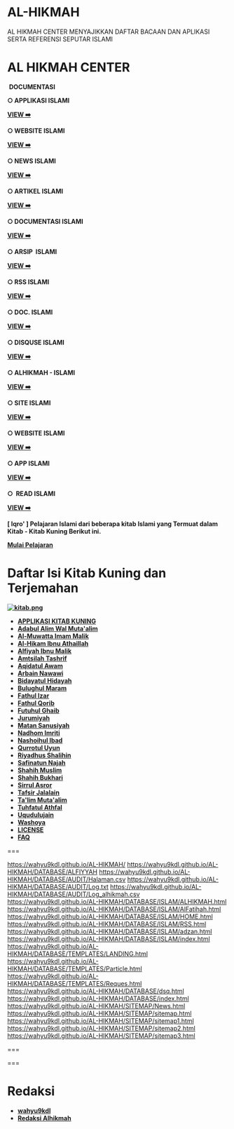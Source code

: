 # AL-HIKMAH
AL HIKMAH CENTER MENYAJIKKAN DAFTAR BACAAN DAN APLIKASI SERTA REFERENSI SEPUTAR ISLAMI



AL HIKMAH CENTER
================

 **DOCUMENTASI**

**○ APPLIKASI ISLAMI** 

**[VIEW ➡️](https://wahyu9kdl.github.io/islami/)**

  

**○ WEBSITE ISLAMI** 

**[VIEW ➡️](https://wahyu9kdl.github.io/AL-HIKMAH)**

  

**○ NEWS ISLAMI** 

**[VIEW ➡️](https://wahyu9kdl.github.io/AL-HIKMAH/SITEMAP/News.html)**

  

**○ ARTIKEL ISLAMI** 

**[VIEW ➡️](https://wahyu9kdl.github.io/AL-HIKMAH/SITEMAP/sitemap.html)**

  

**○ DOCUMENTASI ISLAMI** 

**[VIEW ➡️](https://wahyu9kdl.github.io/AL-HIKMAH/SITEMAP/sitemap1.html)**

  

**○ ARSIP  ISLAMI** 

**[VIEW ➡️](https://wahyu9kdl.github.io/AL-HIKMAH/SITEMAP/sitemap2.html)**

  

**○ RSS ISLAMI** 

**[VIEW ➡️](https://wahyu9kdl.github.io/AL-HIKMAH/DATABASE/ISLAM/RSS.html)**

  

**○ DOC. ISLAMI** 

**[VIEW ➡️](https://wahyu9kdl.github.io/AL-HIKMAH/SITEMAP/sitemap3.html)**

  

**○ DISQUSE ISLAMI** 

**[VIEW ➡️](https://wahyu9kdl.github.io/AL-HIKMAH/DATABASE/dsq.html)**

  

**○ ALHIKMAH - ISLAMI** 

**[VIEW ➡️](https://wahyu9kdl.github.io/AL-HIKMAH/DATABASE/ISLAM/ALHIKMAH.html)**

  

**○ SITE ISLAMI** 

**[VIEW ➡️](https://wahyu9kdl.github.io/AL-HIKMAH/DATABASE/ISLAM/HOME.html)**

  

**○ WEBSITE ISLAMI** 

**[VIEW ➡️](https://wahyu9kdl.github.io/AL-HIKMAH/DATABASE/TEMPLATES/LANDING.html)**

  

**○ APP ISLAMI** 

**[VIEW ➡️](https://wahyu9kdl.github.io/AL-HIKMAH/DATABASE/TEMPLATES/Particle.html)**

  

**○  READ ISLAMI** 

**[VIEW ➡️](https://wahyu9kdl.github.io/AL-HIKMAH/DATABASE/TEMPLATES/Reques.html)**

  

**\[ Iqro' \] Pelajaran Islami dari beberapa kitab Islami yang Termuat dalam Kitab - Kitab Kuning Berikut ini.**

**[Mulai Pelajaran](https://wahyu9kdl.github.io/islami/)** 

Daftar Isi Kitab Kuning dan Terjemahan
======================================

[**![kitab.png](https://camo.githubusercontent.com/c72f797aee6bdc35619b70bef4f65d1f5dada477687f6cbd73f37af7b16f98fb/68747470733a2f2f7761687975396b646c2e6769746875622e696f2f69736c616d692f6b697461622e706e67)**](https://camo.githubusercontent.com/c72f797aee6bdc35619b70bef4f65d1f5dada477687f6cbd73f37af7b16f98fb/68747470733a2f2f7761687975396b646c2e6769746875622e696f2f69736c616d692f6b697461622e706e67)

*   [**APPLIKASI KITAB KUNING**](https://wahyu9kdl.github.io/islami)
*   [**Adabul Alim Wal Muta'alim**](https://wahyu9kdl.github.io/islami/ada)
*   [**Al-Muwatta Imam Malik**](https://wahyu9kdl.github.io/islami/muwatta)
*   [**Al-Hikam Ibnu Athaillah**](https://wahyu9kdl.github.io/islami/alhikam)
*   [**Alfiyah Ibnu Malik**](https://wahyu9kdl.github.io/islami/alfiyah)
*   [**Amtsilah Tashrif**](https://wahyu9kdl.github.io/islami/amsilah)
*   [**Aqidatul Awam**](https://wahyu9kdl.github.io/islami/aqidatul)
*   [**Arbain Nawawi**](https://wahyu9kdl.github.io/islami/arbain)
*   [**Bidayatul Hidayah**](https://wahyu9kdl.github.io/islami/bidayatul)
*   [**Bulughul Maram**](https://wahyu9kdl.github.io/islami/bulughul)
*   [**Fathul Izar**](https://wahyu9kdl.github.io/islami/izar)
*   [**Fathul Qorib**](https://wahyu9kdl.github.io/islami/qarib)
*   [**Futuhul Ghaib**](https://wahyu9kdl.github.io/islami/futuhul)
*   [**Jurumiyah**](https://wahyu9kdl.github.io/islami/jurumiyah)
*   [**Matan Sanusiyah**](https://wahyu9kdl.github.io/islami/sanusiyah)
*   [**Nadhom Imriti**](https://wahyu9kdl.github.io/islami/imriti)
*   [**Nashoihul Ibad**](https://wahyu9kdl.github.io/islami/nashoihul)
*   [**Qurrotul Uyun**](https://wahyu9kdl.github.io/islami/uyun)
*   [**Riyadhus Shalihin**](https://wahyu9kdl.github.io/islami/riyadhus)
*   [**Safinatun Najah**](https://wahyu9kdl.github.io/islami/safinah)
*   [**Shahih Muslim**](https://wahyu9kdl.github.io/islami/muslim)
*   [**Shahih Bukhari**](https://wahyu9kdl.github.io/islami/bukhari)
*   [**Sirrul Asror**](https://wahyu9kdl.github.io/islami/sirul)
*   [**Tafsir Jalalain**](https://wahyu9kdl.github.io/islami/jalalain)
*   [**Ta'lim Muta'alim**](https://wahyu9kdl.github.io/islami/taklim)
*   [**Tuhfatul Athfal**](https://wahyu9kdl.github.io/islami/tuhfatu)
*   [**Uqudulujain**](https://wahyu9kdl.github.io/islami/uqudulujain)
*   [**Washoya**](https://wahyu9kdl.github.io/islami/waso)
*   [**LICENSE**](https://wahyu9kdl.github.io/islami/LICENSE)
*   [**FAQ**](https://wahyu9kdl.github.io/faq.html)

  

===

  https://wahyu9kdl.github.io/AL-HIKMAH/
https://wahyu9kdl.github.io/AL-HIKMAH/DATABASE/ALFIYYAH
https://wahyu9kdl.github.io/AL-HIKMAH/DATABASE/AUDIT/Halaman.csv
https://wahyu9kdl.github.io/AL-HIKMAH/DATABASE/AUDIT/Log.txt
https://wahyu9kdl.github.io/AL-HIKMAH/DATABASE/AUDIT/Log_alhikmah.csv
https://wahyu9kdl.github.io/AL-HIKMAH/DATABASE/ISLAM/ALHIKMAH.html
https://wahyu9kdl.github.io/AL-HIKMAH/DATABASE/ISLAM/AlFatihah.html
https://wahyu9kdl.github.io/AL-HIKMAH/DATABASE/ISLAM/HOME.html
https://wahyu9kdl.github.io/AL-HIKMAH/DATABASE/ISLAM/RSS.html
https://wahyu9kdl.github.io/AL-HIKMAH/DATABASE/ISLAM/adzan.html
https://wahyu9kdl.github.io/AL-HIKMAH/DATABASE/ISLAM/index.html
https://wahyu9kdl.github.io/AL-HIKMAH/DATABASE/TEMPLATES/LANDING.html
https://wahyu9kdl.github.io/AL-HIKMAH/DATABASE/TEMPLATES/Particle.html
https://wahyu9kdl.github.io/AL-HIKMAH/DATABASE/TEMPLATES/Reques.html
https://wahyu9kdl.github.io/AL-HIKMAH/DATABASE/dsq.html
https://wahyu9kdl.github.io/AL-HIKMAH/DATABASE/index.html
https://wahyu9kdl.github.io/AL-HIKMAH/SITEMAP/News.html
https://wahyu9kdl.github.io/AL-HIKMAH/SITEMAP/sitemap.html
https://wahyu9kdl.github.io/AL-HIKMAH/SITEMAP/sitemap1.html
https://wahyu9kdl.github.io/AL-HIKMAH/SITEMAP/sitemap2.html
https://wahyu9kdl.github.io/AL-HIKMAH/SITEMAP/sitemap3.html



===

  

===

[](https://github.com/wahyu9kdl/islami#redaksi)Redaksi
======================================================

*   [**wahyu9kdl**](https://wahyu9kdl.github.io/)
*   [**Redaksi Alhikmah**](https://www.alhikmah.my.id/)

  

 
